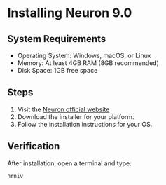# Installing Neuron 9.0

## System Requirements

- Operating System: Windows, macOS, or Linux
- Memory: At least 4GB RAM (8GB recommended)
- Disk Space: 1GB free space

## Steps

1. Visit the [Neuron official website](https://www.neuron.yale.edu/neuron/)
2. Download the installer for your platform.
3. Follow the installation instructions for your OS.

## Verification

After installation, open a terminal and type:

```bash
nrniv
